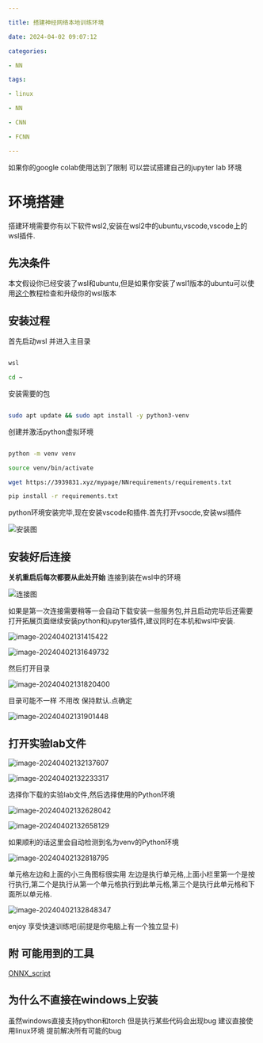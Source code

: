 ```yaml
---

title: 搭建神经网络本地训练环境

date: 2024-04-02 09:07:12

categories:

- NN

tags:

- linux

- NN

- CNN

- FCNN

---
```




如果你的google colab使用达到了限制 可以尝试搭建自己的jupyter lab 环境



<!-- more -->



# 环境搭建



搭建环境需要你有以下软件wsl2,安装在wsl2中的ubuntu,vscode,vscode上的wsl插件.



## 先决条件



本文假设你已经安装了wsl和ubuntu,但是如果你安装了wsl1版本的ubuntu可以使用[这个](https://learn.microsoft.com/en-us/windows/wsl/install#check-which-version-of-wsl-you-are-running)教程检查和升级你的wsl版本



## 安装过程



首先启动wsl 并进入主目录



```bash

wsl

cd ~

```



安装需要的包

```bash

sudo apt update && sudo apt install -y python3-venv

```



创建并激活python虚拟环境

```bash

python -m venv venv

source venv/bin/activate

wget https://3939831.xyz/mypage/NNrequirements/requirements.txt

pip install -r requirements.txt

```



python环境安装完毕,现在安装vscode和插件.首先打开vsocde,安装wsl插件



![安装图](../img/Screenshot%202024-04-02%20125712.png)



## 安装好后连接

**关机重启后每次都要从此处开始** 连接到装在wsl中的环境

![连接图](../img/imagelianjie.png)



如果是第一次连接需要稍等一会自动下载安装一些服务包,并且启动完毕后还需要打开拓展页面继续安装python和jupyter插件,建议同时在本机和wsl中安装.

![image-20240402131415422](../img/image-20240402131415422.png)

![image-20240402131649732](../img/image-20240402131649732.png)

然后打开目录

![image-20240402131820400](../img/image-20240402131820400.png)

目录可能不一样 不用改 保持默认.点确定

![image-20240402131901448](../img/image-20240402131901448.png)

## 打开实验lab文件

![image-20240402132137607](../img/image-20240402132137607.png)

![image-20240402132233317](../img/image-20240402132233317.png)

选择你下载的实验lab文件,然后选择使用的Python环境

![image-20240402132628042](../img/image-20240402132628042.png)

![image-20240402132658129](../img/image-20240402132658129.png)

如果顺利的话这里会自动检测到名为venv的Python环境

![image-20240402132818795](../img/image-20240402132818795.png)

单元格左边和上面的小三角图标很实用 左边是执行单元格,上面小栏里第一个是按行执行,第二个是执行从第一个单元格执行到此单元格,第三个是执行此单元格和下面所以单元格.

![image-20240402132848347](../img/image-20240402132848347.png)

enjoy 享受快速训练吧(前提是你电脑上有一个独立显卡)

## 附 可能用到的工具

[ONNX_script](https://3939831.xyz/mypage/ONNX_script/index.html)

## 为什么不直接在windows上安装

虽然windows直接支持python和torch 但是执行某些代码会出现bug 建议直接使用linux环境 提前解决所有可能的bug
